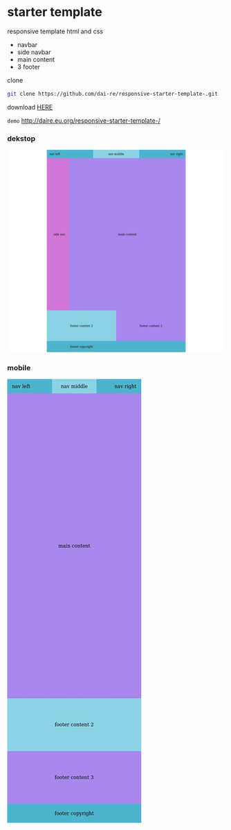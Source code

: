 # starter template 

responsive template html and css

- navbar
- side navbar
- main content 
- 3 footer

clone
```bash 
git clone https://github.com/dai-re/responsive-starter-template-.git
```
download
[HERE](https://github.com/dai-re/responsive-starter-template-/releases/tag/Zip)

`demo` http://daire.eu.org/responsive-starter-template-/

### dekstop 
![](screenshoot/2.jpg)

### mobile
![](screenshoot/1.jpg)
